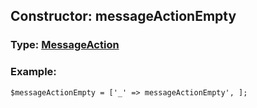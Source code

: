 ## Constructor: messageActionEmpty  



### Type: [MessageAction](../types/MessageAction.md)

### Example:


```
$messageActionEmpty = ['_' => messageActionEmpty', ];
```